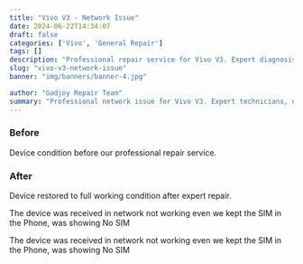 ```yaml
---
title: "Vivo V3 - Network Issue"
date: 2024-06-22T14:34:07
draft: false
categories: ['Vivo', 'General Repair']
tags: []
description: "Professional repair service for Vivo V3. Expert diagnosis and quality repairs in Bangalore."
slug: "vivo-v3-network-issue"
banner: "img/banners/banner-4.jpg"

author: "Gadjoy Repair Team"
summary: "Professional network issue for Vivo V3. Expert technicians, quality parts, warranty included."
---
```


### Before

Device condition before our professional repair service.

### After

Device restored to full working condition after expert repair.

The device was received in network not working even we kept the SIM in the Phone, was showing No SIM

The device was received in network not working even we kept the SIM in the Phone, was showing No SIM